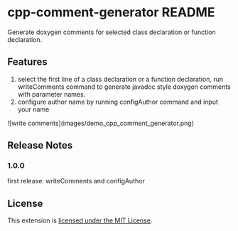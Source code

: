 # cpp-comment-generator README

Generate doxygen comments for selected class declaration or function declaration.

## Features
1. select the first line of a class declaration or a function declaration, run writeComments command to generate javadoc style doxygen comments with parameter names.
2. configure author name by running configAuthor command and input your name

\!\[write comments\]\(images/demo_cpp_comment_generator.png\)

## Release Notes
### 1.0.0
first release: writeComments and configAuthor

## License
This extension is [licensed under the MIT License](LICENSE.txt).

